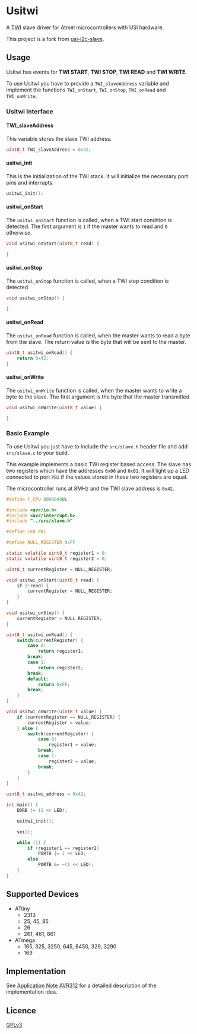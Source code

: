 
# Usitwi
A [TWI](http://en.wikipedia.org/wiki/I%C2%B2C)
slave driver for Atmel microcontrollers with USI hardware.

This project is a fork from 
[usi-i2c-slave](https://code.google.com/p/usi-i2c-slave/).

## Usage
Usitwi has events for **TWI START**, **TWI STOP**, **TWI READ** and
**TWI WRITE**.

To use Usitwi you have to provide a `TWI_slaveAddress` variable and implement
the functions `TWI_onStart`, `TWI_onStop`, `TWI_onRead` and `TWI_onWrite`.

### Usitwi Interface

#### TWI_slaveAddress

This variable stores the slave TWI address.

```c
uint8_t TWI_slaveAddress = 0x42;
```

#### usitwi_init

This is the initialization of the TWI stack. It will initialize the necessary
port pins and interrupts.

```c
usitwi_init();
```

#### usitwi_onStart

The `usitwi_onStart` function is called, when a TWI start condition is detected.
The first argument is `1` if the master wants to read and `0` otherwise.

```c
void usitwi_onStart(uint8_t read) {

}
```

#### usitwi_onStop

The `usitwi_onStop` function is called, when a TWI stop condition is detected.

```c
void usitwi_onStop() {

}
```

#### usitwi_onRead

The `usitwi_onRead` function is called, when the master wants to read a byte from
the slave. The return value is the byte that will be sent to the master.

```c
uint8_t usitwi_onRead() {
	return 0x42;
}
```

#### usitwi_onWrite

The `usitwi_onWrite` function is called, when the master wants to write a byte
to the slave. The first argument is the byte that the master transmitted.

```c
void usitwi_onWrite(uint8_t value) {

}
```

### Basic Example

To use Usitwi you just have to include the `src/slave.h` header file and
add `src/slave.c` to your build.

This example implements a basic TWI register based access. The slave has
two registers which have the addresses `0x00` and `0x01`. It will light
up a LED connected to port `PB2` if the values stored in these two
registers are equal.

The microcontroller runs at 8MHz and the TWI slave address is `0x42`.

```c
#define F_CPU 8000000UL

#include <avr/io.h>
#include <avr/interrupt.h>
#include "../src/slave.h"

#define LED PB1

#define NULL_REGISTER 0xFF

static volatile uint8_t register1 = 0;
static volatile uint8_t register2 = 0;

uint8_t currentRegister = NULL_REGISTER;

void usitwi_onStart(uint8_t read) {
	if (!read) {
		currentRegister = NULL_REGISTER;
	}
}

void usitwi_onStop() {
	currentRegister = NULL_REGISTER;
}

uint8_t usitwi_onRead() {
	switch(currentRegister) {
		case 0:
			return register1;
		break;
		case 1:
			return register2;
		break;
		default:
			return 0xFF;
		break;
	}
}

void usitwi_onWrite(uint8_t value) {
	if (currentRegister == NULL_REGISTER) {
		currentRegister = value;
	} else {
		switch(currentRegister) {
			case 0:
				register1 = value;
			break;
			case 1:
				register2 = value;
			break;
		}
	}
}

uint8_t usitwi_address = 0x42;

int main() {
	DDRB |= (1 << LED);

	usitwi_init();

	sei();

	while (1) {
		if (register1 == register2)
			PORTB |= 1 << LED;
		else
			PORTB &= ~(1 << LED);
	}
}
```

## Supported Devices

 * ATtiny
   * 2313
   * 25, 45, 85
   * 26
   * 261, 461, 861
 * ATmega
   * 165, 325, 3250, 645, 6450, 329, 3290
   * 169

## Implementation
See [Application Note AVR312](http://www.atmel.com/Images/doc2560.pdf) for a detailed description of the implementation idea.

## Licence

[GPLv3](http://www.gnu.org/licenses/gpl.html)

